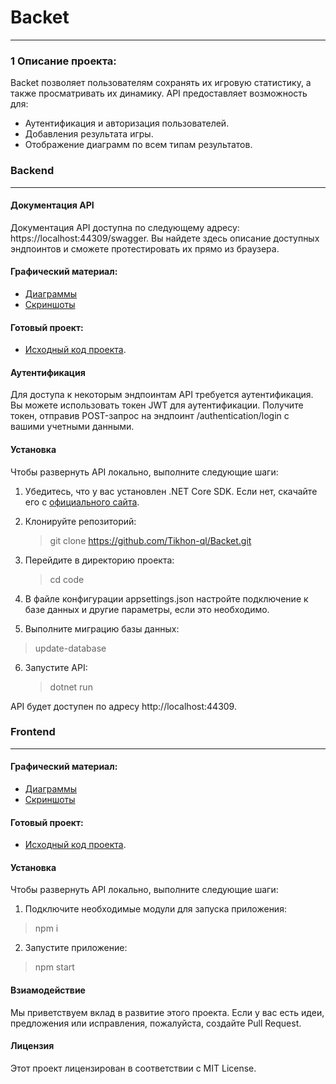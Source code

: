 # Backet
---

### 1 Описание проекта:
Backet позволяет пользователям сохранять их игровую статистику, а также просматривать их динамику. API предоставляет возможность для:
- Аутентификация и авторизация пользователей.
- Добавления результата игры.
- Отображение диаграмм по всем типам результатов.
### Backend
---
#### Документация API
Документация API доступна по следующему адресу: https://localhost:44309/swagger. Вы найдете здесь описание доступных эндпоинтов и сможете протестировать их прямо из браузера. 


#### Графический материал:
- [Диаграммы](https://github.com/Tikhon-ql/Backet)		
- [Скриншоты](https://github.com/Tikhon-ql/Backet) 

#### Готовый проект:

- [Исходный код проекта](https://github.com/Tikhon-ql/Backet).

#### Аутентификация
Для доступа к некоторым эндпоинтам API требуется аутентификация. Вы можете использовать токен JWT для аутентификации. Получите токен, отправив POST-запрос на эндпоинт /authentication/login с вашими учетными данными.

#### Установка

Чтобы развернуть API локально, выполните следующие шаги:

1. Убедитесь, что у вас установлен .NET Core SDK. Если нет, скачайте его с [официального сайта](https://dotnet.microsoft.com/download/dotnet).

2. Клонируйте репозиторий:

	>git clone https://github.com/Tikhon-ql/Backet.git
	
3. Перейдите в директорию проекта:

	>cd code
	
4. В файле конфигурации appsettings.json настройте подключение к базе данных и другие параметры, если это необходимо.

5. Выполните миграцию базы данных:
  >update-database

6. Запустите API:

	>dotnet run
	
API будет доступен по адресу http://localhost:44309.
### Frontend
---

#### Графический материал:
- [Диаграммы](https://github.com/Tikhon-ql/Backet)		
- [Скриншоты](https://github.com/Tikhon-ql/Backet) 

#### Готовый проект:

- [Исходный код проекта](https://github.com/Tikhon-ql/Backet).

#### Установка

Чтобы развернуть API локально, выполните следующие шаги:

1. Подключите необходимые модули для запуска приложения:
 >npm i

2. Запустите приложение:
  >npm start
	
#### Взиамодействие
Мы приветствуем вклад в развитие этого проекта. Если у вас есть идеи, предложения или исправления, пожалуйста, создайте Pull Request.

#### Лицензия
Этот проект лицензирован в соответствии с MIT License.
